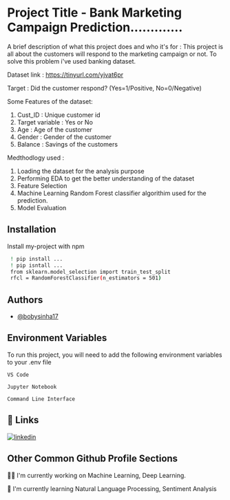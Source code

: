 
# Project Title - Bank Marketing Campaign Prediction.............

A brief description of what this project does and who it's for : This project is all about the customers will respond to the marketing campaign or not. To solve this problem i've used banking dataset.

Dataset link : https://tinyurl.com/yjvat6pr

Target : Did the customer respond? (Yes=1/Positive, No=0/Negative)

Some Features of the dataset:
1. Cust_ID : Unique customer id 
2. Target variable : Yes or No
3. Age : Age of the customer
4. Gender : Gender of the customer
5. Balance : Savings of the customers


Medthodlogy used : 
1. Loading the dataset for the analysis purpose
2. Performing EDA to get the better understanding of the dataset
3. Feature Selection
4. Machine Learning Random Forest classifier algorithim used for the prediction.
5. Model Evaluation





## Installation

Install my-project with npm

```bash
 ! pip install ...
 ! pip isntall ...
 from sklearn.model_selection import train_test_split
 rfcl = RandomForestClassifier(n_estimators = 501)
```
    
## Authors

- [@bobysinha17](https://github.com/bobysinha17/Project---Marketing-campagn-Prediction)


## Environment Variables

To run this project, you will need to add the following environment variables to your .env file

`VS Code `

`Jupyter Notebook`

`Command Line Interface`


## 🔗 Links

[![linkedin](https://img.shields.io/badge/linkedin-0A66C2?style=for-the-badge&logo=linkedin&logoColor=white)](https://www.linkedin.com/in/bobysinha//)



## Other Common Github Profile Sections
👩‍💻 I'm currently working on Machine Learning, Deep Learning. 

🧠 I'm currently learning Natural Language Processing, Sentiment Analysis


